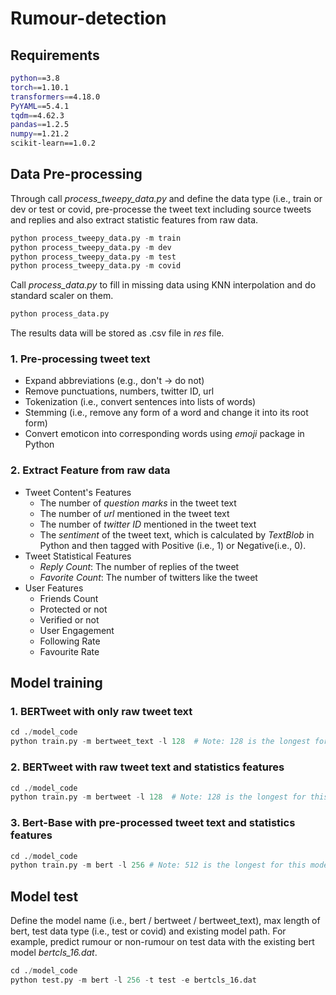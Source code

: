 # Rumour-detection

## Requirements
```bash
python==3.8
torch==1.10.1
transformers==4.18.0
PyYAML==5.4.1
tqdm==4.62.3
pandas==1.2.5
numpy==1.21.2
scikit-learn==1.0.2
```

## Data Pre-processing
Through call *process_tweepy_data.py* and define the data type (i.e., train or dev or test or covid, pre-processe the tweet text including source tweets and replies and also extract statistic features from raw data.
```python
python process_tweepy_data.py -m train
python process_tweepy_data.py -m dev
python process_tweepy_data.py -m test
python process_tweepy_data.py -m covid
```
Call *process_data.py* to fill in missing data using KNN interpolation and do standard scaler on them.
```python
python process_data.py
```
The results data will be stored as .csv file in *res* file.
### 1. Pre-processing tweet text
- Expand abbreviations (e.g., don't -> do not)
- Remove punctuations, numbers, twitter ID, url
- Tokenization (i.e., convert sentences into lists of words)
- Stemming (i.e., remove any form of a word and change it into its root form)
- Convert emoticon into corresponding words using *emoji* package in Python
### 2. Extract Feature from raw data
- Tweet Content's Features
  -  The number of *question marks* in the tweet text
  - The number of *url* mentioned in the tweet text
  - The number of *twitter ID* mentioned in the tweet text
  - The *sentiment* of the tweet text, which is calculated by *TextBlob* in Python and then tagged with Positive (i.e., 1) or Negative(i.e., 0). 
- Tweet Statistical Features
  - *Reply Count*: The number of replies of the tweet 
  - *Favorite Count*: The number of twitters like the tweet
- User Features
  - Friends Count
  - Protected or not
  - Verified or not
  - User Engagement
  - Following Rate
  - Favourite Rate   
## Model training
### 1. BERTweet with only raw tweet text
```python
cd ./model_code
python train.py -m bertweet_text -l 128  # Note: 128 is the longest for this model
```
### 2. BERTweet with raw tweet text and statistics features
```python
cd ./model_code
python train.py -m bertweet -l 128  # Note: 128 is the longest for this model
```
### 3. Bert-Base with pre-processed tweet text and statistics features
```python
cd ./model_code
python train.py -m bert -l 256 # Note: 512 is the longest for this model
```
## Model test
Define the model name (i.e., bert / bertweet / bertweet_text), max length of bert, test data type (i.e., test or covid) and existing model path.
For example, predict rumour or non-rumour on test data with the existing bert model *bertcls_16.dat*.
```python 
cd ./model_code
python test.py -m bert -l 256 -t test -e bertcls_16.dat
```
